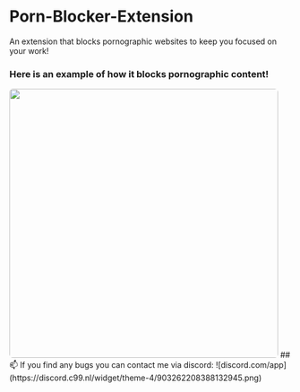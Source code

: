 # Porn-Blocker-Extension
An extension that blocks pornographic websites to keep you focused on your work!
### Here is an example of how it blocks pornographic content!
<img src='https://i.ibb.co/gSrFHhX/image.png' style='border-radius: 0.4rem; width: 30rem' />
## 📫 If you find any bugs you can contact me via discord:
![discord.com/app](https://discord.c99.nl/widget/theme-4/903262208388132945.png)

